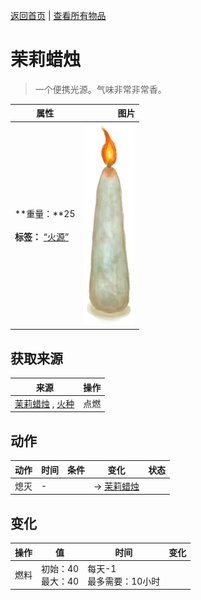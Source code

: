 [返回首页](index.md)   |  [查看所有物品](object.md)
# 茉莉蜡烛  
> 一个便携光源。气味非常非常香。  
  
  属性  |   图片   
 ----  |  ----:   
 **重量：**25<br><br>**标签：**	[“火源”](tag_FireSource.md)  |  ![](Sprite/CandleOnJasmine.png)   
  
## 获取来源  
来源  |  操作  
----  |  ----  
[茉莉蜡烛](CandleJasmineOff.md) , [火种](TinderLit.md)  |  点燃  
## 动作  
动作  |  时间  |  条件  |  变化  |  状态  
----  |  ----  |  ----  |  ----  |  ----  
熄灭  |  -  |    |  → [茉莉蜡烛](CandleJasmineOff.md)<br>  |    
## 变化  
操作  |  值  |  时间  |  变化  
----  |  ----  |  ----  |  ----  
燃料  |  初始：40<br>最大：40  |  每天-1<br>最多需要：10小时  |    

